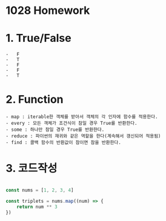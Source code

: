 # 1028 Homework





# 1. True/False



	-	F
	-	T
	-	F
	-	F
	-	T



# 2. Function

	- map : iterable한 객체를 받아서 객체의 각 인자에 함수를 적용한다.
	- every : 모든 객체가 조건식이 참일 경우 True를 반환한다.
	- some : 하나만 참일 경우 True를 반환한다.
	- reduce : 파이썬의 재귀와 같은 역할을 한다(계속해서 갱신되어 적용됨)
	- find : 콜백 함수의 반환값이 참이면 참을 반환한다.



# 3. 코드작성

```javascript

const nums = [1, 2, 3, 4]

const triplets = nums.map((num) => {
    return num ** 3
})
```

